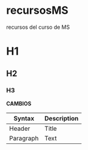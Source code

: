 # recursosMS
recursos del curso de MS
# H1
## H2
### H3

**CAMBIOS**

| Syntax | Description |
| ----------- | ----------- |
| Header | Title |
| Paragraph | Text |
